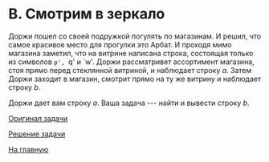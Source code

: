 <h1> B. Смотрим в зеркало </h1>

Доржи пошел со своей подружкой погулять по магазинам. И решил, что самое красивое место для прогулки это Арбат. И проходя мимо магазина заметил, что на витрине написана строка, состоящая только из символов `p', `q' и `w'. Доржи рассматривет ассортимент магазина, стоя прямо перед стеклянной витриной, и наблюдает строку $a$. Затем Доржи заходит в магазин, смотрит прямо на ту же витрину и наблюдает строку $b$.

Доржи дает вам строку $a$. Ваша задача --- найти и вывести строку $b$.


[Оригинал задачи](https://codeforces.com/contest/2044/problem/B)

[Решение задачи](Solution_B.md)

[На главную](README.md)